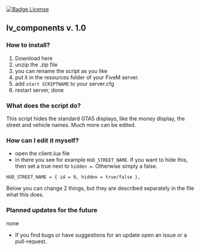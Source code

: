 

[![Badge License]][License]   
## lv_components v. 1.0

### How to install?
1. Download here
2. unzip the .zip file
3. you can rename the script as you like
4. put it in the resources folder of your FiveM server.
5. add `start SCRIPTNAME` to your server.cfg
6. restart server, done

### What does the script do?
This script hides the standard GTA5 displays, like the money display, the street and vehicle names. Much more can be edited.

### How can I edit it myself?
- open the client.lua file
- in there you see for example `HUD_STREET_NAME`. If you want to hide this, then set a true next to `hidden =`. Otherwise simply a false.

```HUD_STREET_NAME = { id = 9, hidden = true/false },```

Below you can change 2 things, but they are described separately in the file what this does.


### Planned updates for the future
none

- If you find bugs or have suggestions for an update open an issue or a pull-request.


<!---------------------------------------------------------------------------->

[License]: LICENSE


<!---------------------------------[ Badges ]---------------------------------->

[Badge License]: https://img.shields.io/badge/-By_Lvcq1_-ae6c18.svg?style=for-the-badge&labelColor=EF9421&logoColor=white&logo=CreativeCommons
